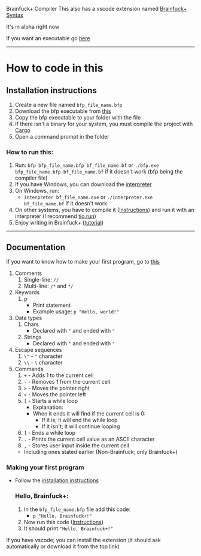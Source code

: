  Brainfuck+ Compiler
This also has a vscode extension named [Brainfuck+ Syntax](https://github.com/tadaHrd/bfp-syntax)

It's in alpha right now

If you want an executable go [here](https://github.com/tadaHrd/bfp-compiler/releases/tag/2.0.0.0)

---
# How to code in this

## Installation instructions
1. Create a new file named `bfp_file_name.bfp`
2. Download the bfp executable from [this](https://github.com/tadaHrd/bfp-compiler/releases/tag/2.0.0.0)
3. Copy the bfp executable to your folder with the file
4. If there isn't a binary for your system, you must compile the project with [Cargo](https://doc.rust-lang.org/book/ch01-03-hello-cargo.html#building-and-running-a-cargo-project)
5. Open a command prompt in the folder

### How to run this:
1. Run: `bfp bfp_file_name.bfp bf_file_name.bf` or `./bfp.exe bfp_file_name.bfp bf_file_name.bf` if it doesn't work (bfp being the compiler file)
2. If you have Windows, you can download the [interpreter](https://github.com/tadaHrd/bfp-compiler/releases/tag/2.0.0.0)
3. On Windows, run:
   - `interpreter bf_file_name.exe` or `./interpreter.exe bf_file_name.bf` if it doesn't work
4. On other systems, you have to compile it ([Instructions](#installation-instructions)) and run it with an interpreter (I recommend [tio.run](https://tio.run/#brainfuck))
5. Enjoy writing in Brainfuck+ ([tutorial](#making-your-first-program))
---
## Documentation

If you want to know how to make your first program, go to [this](#making-your-first-program)

1. Comments
    1. Single-line: `//`
    2. Multi-line: `/*` and `*/`
2. Keywords
    1. p
       - Print statement
       - Example usage: `p "Hello, world!"`
3. Data types
   1. Chars
      - Declared with `"` and ended with `"`
   2. Strings
      - Declared with `"` and ended with `"`
4. Escape sequences
   1. `\"` - `"` character
   2. `\\` - `\` character
5. Commands
   1. `+` - Adds 1 to the current cell
   2. `-` - Removes 1 from the current cell
   3. `>` - Moves the pointer right
   4. `<` - Moves the pointer left
   5. `[` - Starts a while loop
      - Explanation:
      - When it ends it will find if the current cell is 0:
        - If it is; it will end the while loop
        - If it isn't; it will continue looping
    6. `]` - Ends a while loop
    7. `.` - Prints the current cell value as an ASCII character
    8. `,` - Stores user input inside the current cell
    - Including ones stated earlier (Non-Brainfuck; only Brainfuck+)

### Making your first program

- Follow the [installation instructions](#installation-instructions)

  ### Hello, Brainfuck+:

   1. In the `bfp_file_name.bfp` file add this code:
         - `p "Hello, Brainfuck+!"`
   2. Now run this code ([Instructions](#how-to-run-this))
   3. It should print `"Hello, Brainfuck+!"`

If you have vscode; you can install the extension (it should ask automatically or download it from the top link)
